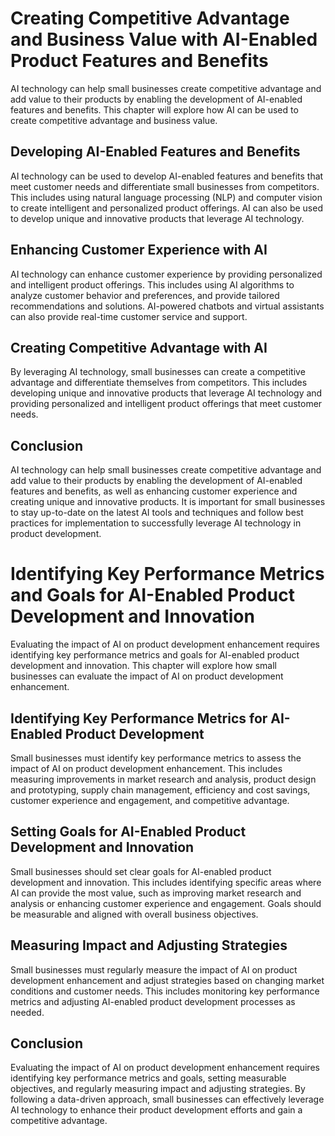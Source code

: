 Creating Competitive Advantage and Business Value with AI-Enabled Product Features and Benefits
===============================================================================================================================================================

AI technology can help small businesses create competitive advantage and add value to their products by enabling the development of AI-enabled features and benefits. This chapter will explore how AI can be used to create competitive advantage and business value.

Developing AI-Enabled Features and Benefits
-------------------------------------------

AI technology can be used to develop AI-enabled features and benefits that meet customer needs and differentiate small businesses from competitors. This includes using natural language processing (NLP) and computer vision to create intelligent and personalized product offerings. AI can also be used to develop unique and innovative products that leverage AI technology.

Enhancing Customer Experience with AI
-------------------------------------

AI technology can enhance customer experience by providing personalized and intelligent product offerings. This includes using AI algorithms to analyze customer behavior and preferences, and provide tailored recommendations and solutions. AI-powered chatbots and virtual assistants can also provide real-time customer service and support.

Creating Competitive Advantage with AI
--------------------------------------

By leveraging AI technology, small businesses can create a competitive advantage and differentiate themselves from competitors. This includes developing unique and innovative products that leverage AI technology and providing personalized and intelligent product offerings that meet customer needs.

Conclusion
----------

AI technology can help small businesses create competitive advantage and add value to their products by enabling the development of AI-enabled features and benefits, as well as enhancing customer experience and creating unique and innovative products. It is important for small businesses to stay up-to-date on the latest AI tools and techniques and follow best practices for implementation to successfully leverage AI technology in product development.

Identifying Key Performance Metrics and Goals for AI-Enabled Product Development and Innovation
==========================================================================================================================================================================

Evaluating the impact of AI on product development enhancement requires identifying key performance metrics and goals for AI-enabled product development and innovation. This chapter will explore how small businesses can evaluate the impact of AI on product development enhancement.

Identifying Key Performance Metrics for AI-Enabled Product Development
----------------------------------------------------------------------

Small businesses must identify key performance metrics to assess the impact of AI on product development enhancement. This includes measuring improvements in market research and analysis, product design and prototyping, supply chain management, efficiency and cost savings, customer experience and engagement, and competitive advantage.

Setting Goals for AI-Enabled Product Development and Innovation
---------------------------------------------------------------

Small businesses should set clear goals for AI-enabled product development and innovation. This includes identifying specific areas where AI can provide the most value, such as improving market research and analysis or enhancing customer experience and engagement. Goals should be measurable and aligned with overall business objectives.

Measuring Impact and Adjusting Strategies
-----------------------------------------

Small businesses must regularly measure the impact of AI on product development enhancement and adjust strategies based on changing market conditions and customer needs. This includes monitoring key performance metrics and adjusting AI-enabled product development processes as needed.

Conclusion
----------

Evaluating the impact of AI on product development enhancement requires identifying key performance metrics and goals, setting measurable objectives, and regularly measuring impact and adjusting strategies. By following a data-driven approach, small businesses can effectively leverage AI technology to enhance their product development efforts and gain a competitive advantage.

